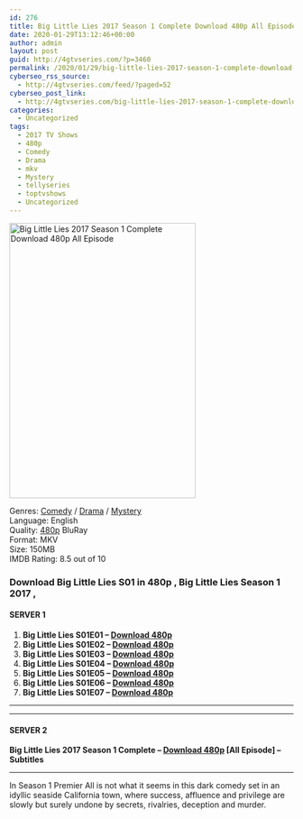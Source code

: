 ```yaml
---
id: 276
title: Big Little Lies 2017 Season 1 Complete Download 480p All Episode
date: 2020-01-29T13:12:46+00:00
author: admin
layout: post
guid: http://4gtvseries.com/?p=3460
permalink: /2020/01/29/big-little-lies-2017-season-1-complete-download-480p-all-episode/
cyberseo_rss_source:
  - http://4gtvseries.com/feed/?paged=52
cyberseo_post_link:
  - http://4gtvseries.com/big-little-lies-2017-season-1-complete-download-480p-all-episode/
categories:
  - Uncategorized
tags:
  - 2017 TV Shows
  - 480p
  - Comedy
  - Drama
  - mkv
  - Mystery
  - tellyseries
  - toptvshows
  - Uncategorized
---
```

<img loading="lazy" class="aligncenter" src="https://4.bp.blogspot.com/-lXUURY8cJkE/XjGDnBSIpuI/AAAAAAAAAUM/uApS68XAnJgeP8RISRMQPZswLEihmT7rwCK4BGAYYCw/s1600/Big%2BLittle%2BLies%2BSeason%2B1.jpg" alt="Big Little Lies 2017 Season 1 Complete Download 480p All Episode" width="330" height="488" />

Genres: <a href="http://4gtvseries.com/tag/comedy/" data-wpel-link="internal">Comedy</a> /&nbsp;<a href="http://4gtvseries.com/tag/drama/" data-wpel-link="internal">Drama</a> / <a href="http://4gtvseries.com/tag/mystery/" data-wpel-link="internal">Mystery</a>  
Language: English  
Quality:&nbsp;<a href="http://4gtvseries.com/tag/480p/" data-wpel-link="internal">480p</a> BluRay  
Format: MKV  
Size: 150MB  
IMDB Rating: 8.5 out of 10

### **Download Big Little Lies S01 in 480p , Big Little Lies Season 1 2017 ,&nbsp;**

#### <span><strong>SERVER 1</strong></span>

  1. **Big Little Lies S01E01 – <a href="http://slink.dl480p.xyz/3FkWjn" data-wpel-link="external" target="_blank" rel="nofollow external noopener noreferrer" class="wpel-icon-left"><i class="wpel-icon fa fa-download" aria-hidden="true"></i>Download 480p</a>**
  2. **Big Little Lies S01E02 – <a href="http://slink.dl480p.xyz/28ncpla6" data-wpel-link="external" target="_blank" rel="nofollow external noopener noreferrer" class="wpel-icon-left"><i class="wpel-icon fa fa-download" aria-hidden="true"></i>Download 480p</a>**
  3. **Big Little Lies S01E03 – <a href="http://slink.dl480p.xyz/4jP7SQq" data-wpel-link="external" target="_blank" rel="nofollow external noopener noreferrer" class="wpel-icon-left"><i class="wpel-icon fa fa-download" aria-hidden="true"></i>Download 480p</a>**
  4. **Big Little Lies S01E04 – <a href="http://slink.dl480p.xyz/9LDrnE" data-wpel-link="external" target="_blank" rel="nofollow external noopener noreferrer" class="wpel-icon-left"><i class="wpel-icon fa fa-download" aria-hidden="true"></i>Download 480p</a>**
  5. **Big Little Lies S01E05 – <a href="http://slink.dl480p.xyz/VnuGjGQ" data-wpel-link="external" target="_blank" rel="nofollow external noopener noreferrer" class="wpel-icon-left"><i class="wpel-icon fa fa-download" aria-hidden="true"></i>Download 480p</a>**
  6. **Big Little Lies S01E06 – <a href="http://slink.dl480p.xyz/z7mcD" data-wpel-link="external" target="_blank" rel="nofollow external noopener noreferrer" class="wpel-icon-left"><i class="wpel-icon fa fa-download" aria-hidden="true"></i>Download 480p</a>**
  7. **Big Little Lies S01E07 – <a href="http://slink.dl480p.xyz/KYjNJPQ" data-wpel-link="external" target="_blank" rel="nofollow external noopener noreferrer" class="wpel-icon-left"><i class="wpel-icon fa fa-download" aria-hidden="true"></i>Download 480p</a>**

* * *

* * *

#### <span><strong>SERVER 2</strong></span>

**Big Little Lies 2017 Season 1 Complete – <a href="http://dl480p.xyz/3779/" data-wpel-link="external" target="_blank" rel="nofollow external noopener noreferrer" class="wpel-icon-left"><i class="wpel-icon fa fa-download" aria-hidden="true"></i>Download 480p</a> [All Episode] – Subtitles**

* * *

In Season 1 Premier All is not what it seems in this dark comedy set in an idyllic seaside California town, where success, affluence and privilege are slowly but surely undone by secrets, rivalries, deception and murder.

<div align="center">
</div>